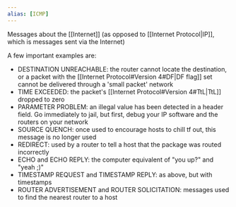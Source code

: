 ```yaml
---
alias: [ICMP]
---
```

Messages about the [[Internet]] (as opposed to [[Internet Protocol|IP]], which is messages sent via the Internet)

A few important examples are:
- DESTINATION UNREACHABLE: the router cannot locate the destination, or a packet with the [[Internet Protocol#Version 4#DF|DF flag]] set cannot be delivered through a 'small packet' network
- TIME EXCEEDED: the packet's [[Internet Protocol#Version 4#TtL|TtL]] dropped to zero
- PARAMETER PROBLEM: an illegal value has been detected in a header field. Go immediately to jail, but first, debug your IP software and the routers on your network
- SOURCE QUENCH: once used to encourage hosts to chill tf out, this message is no longer used
- REDIRECT: used by a router to tell a host that the package was routed incorrectly
- ECHO and ECHO REPLY: the computer equivalent of "you up?" and "yeah ;)"
- TIMESTAMP REQUEST and TIMESTAMP REPLY: as above, but with timestamps
- ROUTER ADVERTISEMENT and ROUTER SOLICITATION: messages used to find the nearest router to a host

